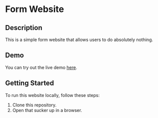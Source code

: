 # Form Website

## Description
This is a simple form website that allows users to do absolutely nothing.

## Demo
You can try out the live demo [here](migdood.github.io/Form/).

## Getting Started
To run this website locally, follow these steps:

1. Clone this repository.
2. Open that sucker up in a browser.
